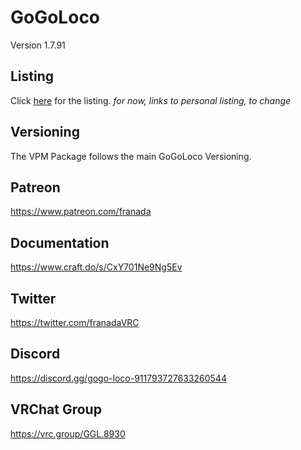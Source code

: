 # GoGoLoco

Version 1.7.91

## Listing

Click [here](https://spokeek.github.io/goloco) for the listing.
*for now, links to personal listing, to change*

## Versioning

The VPM Package follows the main GoGoLoco Versioning.

## Patreon

<https://www.patreon.com/franada>

## Documentation

<https://www.craft.do/s/CxY701Ne9Ng5Ev>

## Twitter

<https://twitter.com/franadaVRC>

## Discord

<https://discord.gg/gogo-loco-911793727633260544>

## VRChat Group

<https://vrc.group/GGL.8930>
